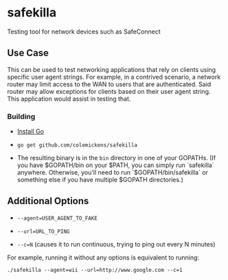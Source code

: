 # safekilla

Testing tool for network devices such as SafeConnect

## Use Case

This can be used to test networking applications that rely on clients using specific user agent strings.
For example, in a contrived scenario, a network router may limit access to the WAN to users that are
authenticated. Said router may allow exceptions for clients based on their user agent string. This
application would assist in testing that.

### Building

* [Install Go](http://golang.org/doc/install)

* `go get github.com/colemickens/safekilla`

* The resulting binary is in the `bin` directory in one of your GOPATHs. (If you have $GOPATH/bin on your $PATH, you can simply run `safekilla` anywhere. Otherwise, you'll need to run `$GOPATH/bin/safekilla` or something else if you have multiple $GOPATH directories.)

## Additional Options

* `--agent=USER_AGENT_TO_FAKE`

* `--url=URL_TO_PING`

* `--c=N` (causes it to run continuous, trying to ping out every N minutes)

For example, running it without any options is equivalent to running:

`./safekilla --agent=wii --url=http://www.google.com --c=1`